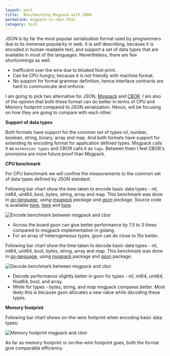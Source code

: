 ```yaml
---
layout: post
title:  Benchmarking Msgpack with CBOR
permalink: msgpack-vs-cbor.html
category: tech
---
```


JSON is by far the most popular serialization format used by programmers due
to its immense popularity in web. It is self describing, because it is encoded
in human readable text, and support a set of data types that are available in
most of the languages. Nevertheless, there are few shortcomings as well.

* Inefficient over the wire due to bloated foot-print.
* Can be CPU hungry, because it is not friendly with machine format.
* No support for formal grammar definition, hence interface contracts are hard
  to communicate and enforce.

I am going to pick two alternative for JSON, [Msgpack](https://msgpack.org/)
and [CBOR](http://cbor.io/). I am also of the opinion that both these format
can do better in terms of CPU and Memory footprint compared to JSON
serialization. Hence, will be focusing on how they are going to compare with
each other.

**Support of data types**

Both formats have support for the common set of types nil, number, boolean,
string, binary, array and map. And both formats have support for extending
its encoding format for application defined types. Msgpack calls it as
`extension types` and CBOR calls it as `tags`. Between them I feel CBOR's
provisions are more future proof than Msgpack.

**CPU benchmark**

For CPU benchmark we will confine the measurements to the common set of data
types defined by JSON standard.

Following bar chart show the time taken to encode basic data types - nil,
int64, uint64, bool, bytes, string, array and map. This benchmark was done in
_[go-language](golang), using [msgpack](msgpack) package and [gson](gson)
package_. Source code is available [here][msgpck-bench], [here][gson-bench1]
and [here][gson-bench2].

![Encode benchmark between msgpack and cbor](media/gsoncharts/enc-msgpack-gson.svg)

* Across the board gson can give better performance by 1.5 to 3 times compared
  to msgpack implementation in golang.
* For an array of heterogeneous types, gson can do close to 15x better.

Following bar chart show the time taken to decode basic data types - nil,
int64, uint64, bool, bytes, string, array and map. This benchmark was done
in [go-language][golang], using [msgpack][msgpack] package and [gson][gson]
package.

![Decode benchmark between msgpack and cbor](media/gsoncharts/dec-msgpack-gson.svg)

* Decode performance slightly better in gson for types - nil, int64, uint64, float64,
  bool, and array.
* While for types - bytes, string, and map msgpack compares better. Most likely
  this is because gson allocates a new value while decoding these types.

**Memory footprint**

Following bar chart shows on-the-wire footprint when encoding basic data
types:

![Memory footprint msgpack and cbor](media/gsoncharts/footprint-msgpack-gson.svg)

As far as memory footprint or on-the-wire footprint goes, both the format give
comparable efficiency.

[golang]: http://golang.org
[msgpack]: https://github.com/vmihailenco/msgpack
[gson]: https://github.com/bnclabs/gson
[msgpck-bench]: https://github.com/bnclabs/gson/blob/master/bench/msgpack_test.go
[gson-bench1]: https://github.com/bnclabs/gson/blob/master/value_cbor_test.go
[gson-bench2]: https://github.com/bnclabs/gson/blob/master/cbor_value_test.go
